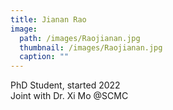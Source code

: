```yaml
---
title: Jianan Rao
image: 
  path: /images/Raojianan.jpg
  thumbnail: /images/Raojianan.jpg
  caption: ""
---
```

PhD Student, started 2022  
Joint with Dr. Xi Mo @SCMC  
